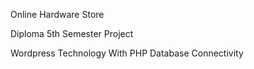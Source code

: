 <p>Online Hardware Store</p>

<p>Diploma 5th Semester Project</p>

<p>Wordpress Technology With PHP Database Connectivity</p>
